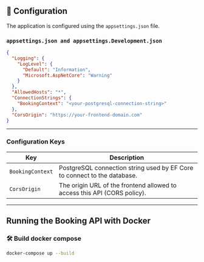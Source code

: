 ## 🔧 Configuration

The application is configured using the `appsettings.json` file.

### `appsettings.json and appsettings.Development.json`

```json
{
  "Logging": {
    "LogLevel": {
      "Default": "Information",
      "Microsoft.AspNetCore": "Warning"
    }
  },
  "AllowedHosts": "*",
  "ConnectionStrings": {
    "BookingContext": "<your-postgresql-connection-string>"
  },
  "CorsOrigin": "https://your-frontend-domain.com"
}
```
---
### Configuration Keys

| Key              | Description                                                                 |
|------------------|-----------------------------------------------------------------------------|
| `BookingContext` | PostgreSQL connection string used by EF Core to connect to the database.   |
| `CorsOrigin`     | The origin URL of the frontend allowed to access this API (CORS policy).    |

---

## Running the Booking API with Docker

### 🛠️ Build docker compose

```bash
docker-compose up --build
```

